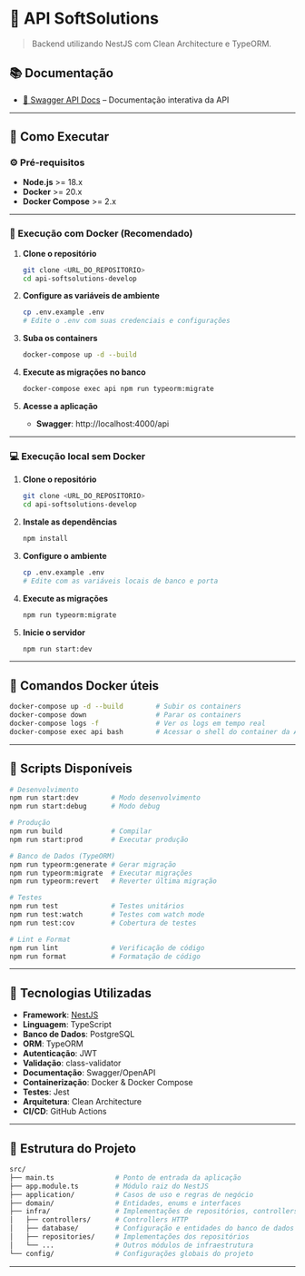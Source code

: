 # 🧠 API SoftSolutions

> Backend utilizando NestJS com Clean Architecture e TypeORM.

## 📚 Documentação

- [📘 Swagger API Docs](http://localhost:4000/api) – Documentação interativa da API

---

## 🚀 Como Executar

### ⚙️ Pré-requisitos

- **Node.js** >= 18.x
- **Docker** >= 20.x
- **Docker Compose** >= 2.x

---

### 🐳 Execução com Docker (Recomendado)

1. **Clone o repositório**
   ```bash
   git clone <URL_DO_REPOSITORIO>
   cd api-softsolutions-develop
   ```

2. **Configure as variáveis de ambiente**
   ```bash
   cp .env.example .env
   # Edite o .env com suas credenciais e configurações
   ```

3. **Suba os containers**
   ```bash
   docker-compose up -d --build
   ```

4. **Execute as migrações no banco**
   ```bash
   docker-compose exec api npm run typeorm:migrate
   ```

5. **Acesse a aplicação**
   - **Swagger**: http://localhost:4000/api

---

### 💻 Execução local sem Docker

1. **Clone o repositório**
   ```bash
   git clone <URL_DO_REPOSITORIO>
   cd api-softsolutions-develop
   ```

2. **Instale as dependências**
   ```bash
   npm install
   ```

3. **Configure o ambiente**
   ```bash
   cp .env.example .env
   # Edite com as variáveis locais de banco e porta
   ```

4. **Execute as migrações**
   ```bash
   npm run typeorm:migrate
   ```

5. **Inicie o servidor**
   ```bash
   npm run start:dev
   ```

---

## 🐋 Comandos Docker úteis

```bash
docker-compose up -d --build        # Subir os containers
docker-compose down                 # Parar os containers
docker-compose logs -f              # Ver os logs em tempo real
docker-compose exec api bash        # Acessar o shell do container da API
```

---

## 📜 Scripts Disponíveis

```bash
# Desenvolvimento
npm run start:dev        # Modo desenvolvimento
npm run start:debug      # Modo debug

# Produção
npm run build            # Compilar
npm run start:prod       # Executar produção

# Banco de Dados (TypeORM)
npm run typeorm:generate # Gerar migração
npm run typeorm:migrate  # Executar migrações
npm run typeorm:revert   # Reverter última migração

# Testes
npm run test             # Testes unitários
npm run test:watch       # Testes com watch mode
npm run test:cov         # Cobertura de testes

# Lint e Format
npm run lint             # Verificação de código
npm run format           # Formatação de código
```

---

## 🧰 Tecnologias Utilizadas

- **Framework**: [NestJS](https://nestjs.com)
- **Linguagem**: TypeScript
- **Banco de Dados**: PostgreSQL
- **ORM**: TypeORM
- **Autenticação**: JWT
- **Validação**: class-validator
- **Documentação**: Swagger/OpenAPI
- **Containerização**: Docker & Docker Compose
- **Testes**: Jest
- **Arquitetura**: Clean Architecture
- **CI/CD**: GitHub Actions

---

## 📂 Estrutura do Projeto

```bash
src/
├── main.ts               # Ponto de entrada da aplicação
├── app.module.ts         # Módulo raiz do NestJS
├── application/          # Casos de uso e regras de negócio
├── domain/               # Entidades, enums e interfaces 
├── infra/                # Implementações de repositórios, controllers, banco, serviços externos
│   ├── controllers/      # Controllers HTTP
│   ├── database/         # Configuração e entidades do banco de dados
│   ├── repositories/     # Implementações dos repositórios
│   └── ...               # Outros módulos de infraestrutura
└── config/               # Configurações globais do projeto 

```

---
